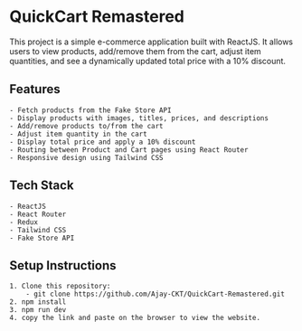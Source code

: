 # QuickCart Remastered

This project is a simple e-commerce application built with ReactJS. It allows users to view products, add/remove them from the cart, adjust item quantities, and see a dynamically updated total price with a 10% discount.

## Features

    - Fetch products from the Fake Store API
    - Display products with images, titles, prices, and descriptions
    - Add/remove products to/from the cart
    - Adjust item quantity in the cart
    - Display total price and apply a 10% discount
    - Routing between Product and Cart pages using React Router
    - Responsive design using Tailwind CSS

## Tech Stack

    - ReactJS
    - React Router
    - Redux
    - Tailwind CSS
    - Fake Store API

## Setup Instructions

    1. Clone this repository:
        - git clone https://github.com/Ajay-CKT/QuickCart-Remastered.git
    2. npm install
    3. npm run dev
    4. copy the link and paste on the browser to view the website.
